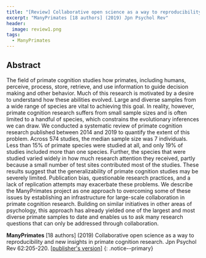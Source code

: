 ```yaml
---
title: "[Review] Collaborative open science as a way to reproducibility and new insights in primate cognition research"
excerpt: "ManyPrimates [18 authors] (2019) Jpn Psychol Rev"
header:
  image: review1.png
tags:
  - ManyPrimates
---
```


## Abstract

The field of primate cognition studies how primates, including humans, perceive, process, store, retrieve, and use information to guide decision making and other behavior. Much of this research is motivated by a desire to understand how these abilities evolved. Large and diverse samples from a wide range of species are vital to achieving this goal. In reality, however, primate cognition research suffers from small sample sizes and is often limited to a handful of species, which constrains the evolutionary inferences we can draw. We conducted a systematic review of primate cognition research published between 2014 and 2019 to quantify the extent of this problem. Across 574 studies, the median sample size was 7 individuals. Less than 15% of primate species were studied at all, and only 19% of studies included more than one species. Further, the species that were studied varied widely in how much research attention they received, partly because a small number of test sites contributed most of the studies. These results suggest that the generalizability of primate cognition studies may be severely limited. Publication bias, questionable research practices, and a lack of replication attempts may exacerbate these problems. We describe the ManyPrimates project as one approach to overcoming some of these issues by establishing an infrastructure for large-scale collaboration in primate cognition research. Building on similar initiatives in other areas of psychology, this approach has already yielded one of the largest and most diverse primate samples to date and enables us to ask many research questions that can only be addressed through collaboration.

**ManyPrimates** [18 authors] (2019) Collaborative open science as a way to reproducibility and new insights in primate cognition research. Jpn Psychol Rev 62:205-220. [[publisher's version]](https://manyprimates.github.io/assets/pdfs/ManyPrimates_JPR_2019.pdf)
{: .notice--primary}
